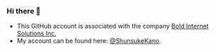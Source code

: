 ### Hi there 👋

- This GitHub account is associated with the company [Bold Internet Solutions Inc.](https://www.boldinternet.com/)
- My account can be found here: [@ShunsukeKano](https://github.com/ShunsukeKano/).
